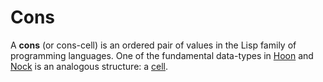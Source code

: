 # Cons

A **cons** (or cons-cell) is an ordered pair of values in the Lisp family of programming languages. One of the fundamental data-types in [Hoon](/glossary/hoon) and [Nock](/glossary/nock) is an analogous structure: a [cell](/glossary/cell).

